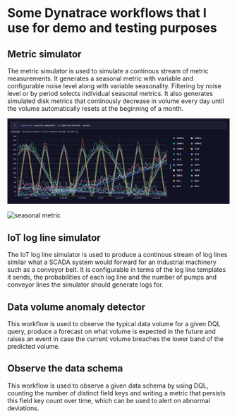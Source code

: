 # Some Dynatrace workflows that I use for demo and testing purposes

## Metric simulator

The metric simulator is used to simulate a continous stream of metric measurements. It generates a seasonal metric with variable and configurable noise level along with variable seasonality.
Filtering by noise level or by period selects individual seasonal metrics.
It also generates simulated disk metrics that continously decrease in volume every day until the volume automatically resets at the beginning of a month.

![seasonal metric](./metric_simulator/metrics_noise.png "Seasonal metrics with noise levels")

![seasonal metric](./metric_simulator/metrics_filtered.png "Seasonal metrics filtered")

## IoT log line simulator

The IoT log line simulator is used to produce a continous stream of log lines similar what a SCADA system would forward for an industrial machinery such as 
a conveyor belt.
It is configurable in terms of the log line templates it sends, the probabilities of each log line and the number of pumps and conveyor lines the simulator should generate logs for.

## Data volume anomaly detector

This workflow is used to observe the typical data volume for a given DQL query, produce a forecast on what volume is expected in the future and raises an event in case the current volume breaches the lower band of the predicted volume.

## Observe the data schema

This workflow is used to observe a given data schema by using DQL, counting the number of distinct field keys and writing a metric that persists this field key count over time, which can be used to alert on abnormal deviations.


